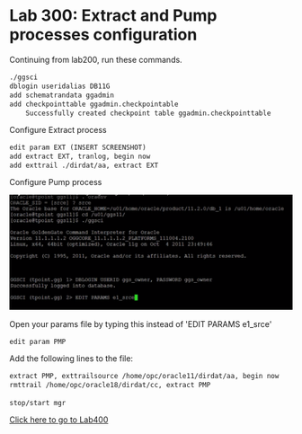 # Lab 300: Extract and Pump processes configuration	

Continuing from lab200, run these commands.

```
./ggsci
dblogin useridalias DB11G
add schematrandata ggadmin
add checkpointtable ggadmin.checkpointable
	Successfully created checkpoint table ggadmin.checkpointtable
```
Configure Extract process
```
edit param EXT (INSERT SCREENSHOT)
add extract EXT, tranlog, begin now
add exttrail ./dirdat/aa, extract EXT
```
Configure Pump process

![](screenshots/20.png)

Open your params file by typing this instead of 'EDIT PARAMS e1_srce'
```
edit param PMP
```
Add the following lines to the file:
```
extract PMP, exttrailsource /home/opc/oracle11/dirdat/aa, begin now
rmttrail /home/opc/oracle18/dirdat/cc, extract PMP

stop/start mgr
```
[Click here to go to Lab400](https://github.com/GaryHostt/GoldenGate2ADB/blob/master/Lab400.md)
